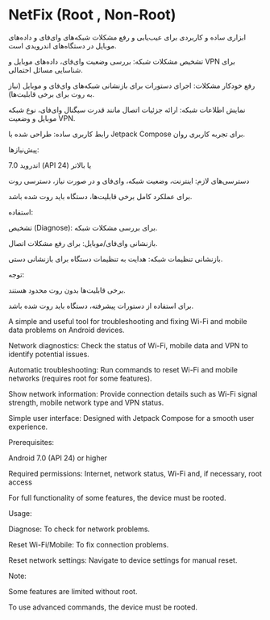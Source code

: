 # NetFix (Root , Non-Root)
 
 ابزاری ساده و کاربردی برای عیب‌یابی و رفع مشکلات شبکه‌های وای‌فای و داده‌های موبایل در دستگاه‌های اندرویدی است.

تشخیص مشکلات شبکه: بررسی وضعیت وای‌فای، داده‌های موبایل و VPN برای شناسایی مسائل احتمالی.

رفع خودکار مشکلات: اجرای دستورات برای بازنشانی شبکه‌های وای‌فای و موبایل (نیاز به روت برای برخی قابلیت‌ها).

نمایش اطلاعات شبکه: ارائه جزئیات اتصال مانند قدرت سیگنال وای‌فای، نوع شبکه موبایل و وضعیت VPN.

رابط کاربری ساده: طراحی شده با Jetpack Compose برای تجربه کاربری روان.


پیش‌نیازها:

اندروید 7.0 (API 24) یا بالاتر

دسترسی‌های لازم: اینترنت، وضعیت شبکه، وای‌فای و در صورت نیاز، دسترسی روت

برای عملکرد کامل برخی قابلیت‌ها، دستگاه باید روت شده باشد.



استفاده:

تشخیص (Diagnose): برای بررسی مشکلات شبکه.

بازنشانی وای‌فای/موبایل: برای رفع مشکلات اتصال.

بازنشانی تنظیمات شبکه: هدایت به تنظیمات دستگاه برای بازنشانی دستی.


توجه:

برخی قابلیت‌ها بدون روت محدود هستند.

برای استفاده از دستورات پیشرفته، دستگاه باید روت شده باشد.



A simple and useful tool for troubleshooting and fixing Wi-Fi and mobile data problems on Android devices.

Network diagnostics: Check the status of Wi-Fi, mobile data and VPN to identify potential issues.

Automatic troubleshooting: Run commands to reset Wi-Fi and mobile networks (requires root for some features).

Show network information: Provide connection details such as Wi-Fi signal strength, mobile network type and VPN status.

Simple user interface: Designed with Jetpack Compose for a smooth user experience.

Prerequisites:

Android 7.0 (API 24) or higher

Required permissions: Internet, network status, Wi-Fi and, if necessary, root access

For full functionality of some features, the device must be rooted.

Usage:

Diagnose: To check for network problems.

Reset Wi-Fi/Mobile: To fix connection problems.

Reset network settings: Navigate to device settings for manual reset.

Note:

Some features are limited without root.

To use advanced commands, the device must be rooted.
